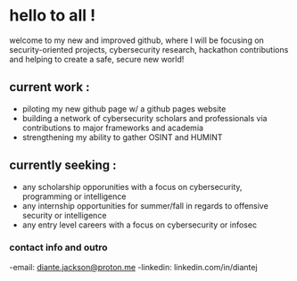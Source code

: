 # hello to all !
welcome to my new and improved github, where I will be focusing on security-oriented projects, cybersecurity research, hackathon contributions and helping to create a safe, secure new world!
## current work :
- piloting my new github page w/ a github pages website
- building a network of cybersecurity scholars and professionals via contributions to major frameworks and academia
- strengthening my ability to gather OSINT and HUMINT
## currently seeking :
- any scholarship opporunities with a focus on cybersecurity, programming or intelligence
- any internship opportunities for summer/fall in regards to offensive security or intelligence
- any entry level careers with a focus on cybersecurity or infosec

### contact info and outro
-email: diante.jackson@proton.me
-linkedin: linkedin.com/in/diantej

<!--
**diante0x7/diante0x7** is a ✨ _special_ ✨ repository because its `README.md` (this file) appears on your GitHub profile.

Here are some ideas to get you started:

- 🔭 I’m currently working on ...
- 🌱 I’m currently learning ...
- 👯 I’m looking to collaborate on ...
- 🤔 I’m looking for help with ...
- 💬 Ask me about ...
- 📫 How to reach me: ...
- 😄 Pronouns: ...
- ⚡ Fun fact: ...
-->
